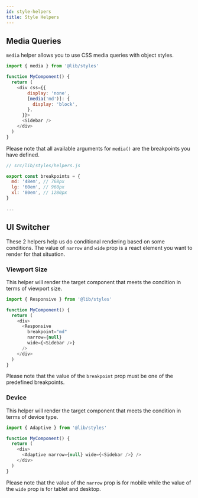 ```yaml
---
id: style-helpers
title: Style Helpers
---
```


## Media Queries

```media``` helper allows you to use CSS media queries with object styles.

```javascript
import { media } from '@lib/styles'

function MyComponent() {
  return (
    <div css={{
        display: 'none',
        [media('md')]: {
          display: 'block',
        },
      }}>
      <Sidebar />
    </div>
  )
}
```

Please note that all available arguments for ```media()``` are the breakpoints you have defined.

```javascript
// src/lib/styles/helpers.js

export const breakpoints = {
  md: '48em', // 768px
  lg: '60em', // 960px
  xl: '80em', // 1280px
}

...
```

## UI Switcher

These 2 helpers help us do conditional rendering based on some conditions. The value of ```narrow``` and ```wide``` prop is a react element you want to render for that situation.

### Viewport Size

This helper will render the target component that meets the condition in terms of viewport size. 

```javascript
import { Responsive } from '@lib/styles'

function MyComponent() {
  return (
    <div>
      <Responsive
        breakpoint="md"
        narrow={null}
        wide={<Sidebar />}
      />
    </div>
  )
}
```

Please note that the value of the ```breakpoint``` prop must be one of the predefined breakpoints.

### Device

This helper will render the target component that meets the condition in terms of device type. 

```javascript
import { Adaptive } from '@lib/styles'

function MyComponent() {
  return (
    <div>
      <Adaptive narrow={null} wide={<Sidebar />} />
    </div>
  )
}
```

Please note that the value of the ```narrow``` prop is for mobile while the value of the ```wide``` prop is for tablet and desktop.
